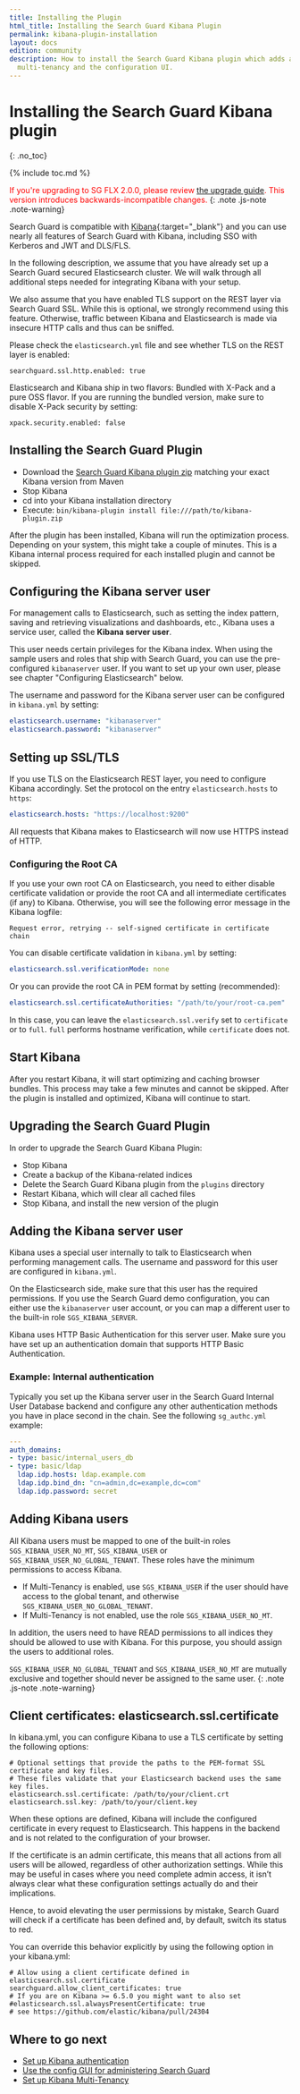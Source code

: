 ```yaml
---
title: Installing the Plugin
html_title: Installing the Search Guard Kibana Plugin
permalink: kibana-plugin-installation
layout: docs
edition: community
description: How to install the Search Guard Kibana plugin which adds authentication,
  multi-tenancy and the configuration UI.
---
```

<!---
Copyright 2022 floragunn GmbH
-->

# Installing the Search Guard Kibana plugin
{: .no_toc}

{% include toc.md %}

<span style="color:red">If you're upgrading to SG FLX 2.0.0, please review [the upgrade guide](sg-200-upgrade).
This version introduces backwards-incompatible changes.</span>
{: .note .js-note .note-warning}

Search Guard is compatible with [Kibana](https://www.elastic.co/products/kibana){:target="_blank"} and you can use nearly all features of Search Guard with Kibana, including SSO with Kerberos and JWT and DLS/FLS.

In the following description, we assume that you have already set up a Search Guard secured Elasticsearch cluster. We will walk through all additional steps needed for integrating Kibana with your setup.

We also assume that you have enabled TLS support on the REST layer via Search Guard SSL. While this is optional, we strongly recommend using this feature. Otherwise, traffic between Kibana and Elasticsearch is made via insecure HTTP calls and thus can be sniffed.

Please check the `elasticsearch.yml` file and see whether TLS on the REST layer is enabled:

```
searchguard.ssl.http.enabled: true
```

Elasticsearch and Kibana ship in two flavors: Bundled with X-Pack and a pure OSS flavor. If you are running the bundled version, make sure to disable X-Pack security by setting:

```
xpack.security.enabled: false
```

## Installing the Search Guard Plugin

* Download the [Search Guard Kibana plugin zip](search-guard-versions) matching your exact Kibana version from Maven
* Stop Kibana
* cd into your Kibana installation directory
* Execute: `bin/kibana-plugin install file:///path/to/kibana-plugin.zip`

After the plugin has been installed, Kibana will run the optimization process. Depending on your system, this might take a couple of minutes. This is a Kibana internal process required for each installed plugin and cannot be skipped.

## Configuring the Kibana server user

For management calls to Elasticsearch, such as setting the index pattern, saving and retrieving visualizations and dashboards, etc., Kibana uses a service user, called the **Kibana server user**.

This user needs certain privileges for the Kibana index. When using the sample users and roles that ship with Search Guard, you can use the pre-configured `kibanaserver` user. If you want to set up your own user, please see chapter "Configuring Elasticsearch" below.

The username and password for the Kibana server user can be configured in `kibana.yml` by setting:

```yaml
elasticsearch.username: "kibanaserver"
elasticsearch.password: "kibanaserver"
```

## Setting up SSL/TLS

If you use TLS on the Elasticsearch REST layer, you need to configure Kibana accordingly. Set the protocol on the entry `elasticsearch.hosts` to `https`:

```yaml
elasticsearch.hosts: "https://localhost:9200"
```

All requests that Kibana makes to Elasticsearch will now use HTTPS instead of HTTP.

### Configuring the Root CA

If you use your own root CA on Elasticsearch, you need to either disable certificate validation or provide the root CA and all intermediate certificates (if any) to Kibana. Otherwise, you will see the following error message in the Kibana logfile:


```
Request error, retrying -- self-signed certificate in certificate chain
```

You can disable certificate validation in `kibana.yml` by setting:


```yaml
elasticsearch.ssl.verificationMode: none
```

Or you can provide the root CA in PEM format by setting (recommended):


```yaml
elasticsearch.ssl.certificateAuthorities: "/path/to/your/root-ca.pem"
```

In this case, you can leave the `elasticsearch.ssl.verify` set to `certificate` or to `full`. `full` performs hostname verification, while `certificate` does not.

## Start Kibana

After you restart Kibana, it will start optimizing and caching browser bundles. This process may take a few minutes and cannot be skipped. After the plugin is installed and optimized, Kibana will continue to start.

## Upgrading the Search Guard Plugin

In order to upgrade the Search Guard Kibana Plugin:

* Stop Kibana
* Create a backup of the Kibana-related indices
* Delete the Search Guard Kibana plugin from the `plugins` directory
* Restart Kibana, which will clear all cached files
* Stop Kibana, and install the new version of the plugin

## Adding the Kibana server user

Kibana uses a special user internally to talk to Elasticsearch when performing management calls. The username and password for this user are configured in `kibana.yml`.

On the Elasticsearch side, make sure that this user has the required permissions. If you use the Search Guard demo configuration, you can either use the `kibanaserver` user account, or you can map a different user to the  built-in role `SGS_KIBANA_SERVER`.

Kibana uses HTTP Basic Authentication for this server user. Make sure you have set up an authentication domain that supports HTTP Basic Authentication.

### Example: Internal authentication

Typically you set up the Kibana server user in the Search Guard Internal User Database backend and configure any other authentication methods you have in place second in the chain. See the following `sg_authc.yml` example:


```yaml
---
auth_domains:
- type: basic/internal_users_db
- type: basic/ldap
  ldap.idp.hosts: ldap.example.com
  ldap.idp.bind_dn: "cn=admin,dc=example,dc=com"
  ldap.idp.password: secret
```

## Adding Kibana users

All Kibana users must be mapped to one of the built-in roles `SGS_KIBANA_USER_NO_MT`, `SGS_KIBANA_USER` or `SGS_KIBANA_USER_NO_GLOBAL_TENANT`. These roles have the minimum permissions to access Kibana.
* If Multi-Tenancy is enabled, use `SGS_KIBANA_USER` if the user should have access to the global tenant, and otherwise `SGS_KIBANA_USER_NO_GLOBAL_TENANT`.
* If Multi-Tenancy is not enabled, use the role `SGS_KIBANA_USER_NO_MT`.

In addition, the users need to have READ permissions to all indices they should be allowed to use with Kibana. For this purpose, you should assign the users to additional roles.

`SGS_KIBANA_USER_NO_GLOBAL_TENANT` and `SGS_KIBANA_USER_NO_MT` are mutually exclusive and together should never be assigned to the same user.
{: .note .js-note .note-warning}

## Client certificates: elasticsearch.ssl.certificate

In kibana.yml, you can configure Kibana to use a TLS certificate by setting the following options:

```
# Optional settings that provide the paths to the PEM-format SSL certificate and key files.
# These files validate that your Elasticsearch backend uses the same key files.
elasticsearch.ssl.certificate: /path/to/your/client.crt
elasticsearch.ssl.key: /path/to/your/client.key
```

When these options are defined, Kibana will include the configured certificate in every request to Elasticsearch. This happens in the backend and is not related to the configuration of your browser.

If the certificate is an admin certificate, this means that all actions from all users will be allowed, regardless of other authorization settings. While this may be useful in cases where you need complete admin access, it isn’t always clear what these configuration settings actually do and their implications.

Hence, to avoid elevating the user permissions by mistake, Search Guard will check if a certificate has been defined and, by default, switch its status to red.

You can override this behavior explicitly by using the following option in your kibana.yml:

```
# Allow using a client certificate defined in elasticsearch.ssl.certificate
searchguard.allow_client_certificates: true
# If you are on Kibana >= 6.5.0 you might want to also set
#elasticsearch.ssl.alwaysPresentCertificate: true
# see https://github.com/elastic/kibana/pull/24304
```

## Where to go next

* [Set up Kibana authentication](kibana-authentication-types)
* [Use the config GUI for administering Search Guard](configuration-gui)
* [Set up Kibana Multi-Tenancy](kibana-multi-tenancy)
